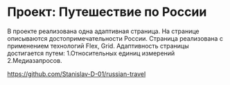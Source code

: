 # Проект: Путешествие по России

В проекте реализована одна адаптивная страница.
На странице описываются достопримечательности России.
Страница реализована с применением технологий Flex, Grid.
Адаптивность страницы достигается путем:
1.Относительных единиц измерений
2.Медиазапросов.

https://github.com/Stanislav-D-01/russian-travel
